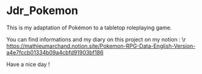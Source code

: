 # Jdr_Pokemon
This is my adaptation of Pokémon to a tabletop roleplaying game.


You can find informations and my diary on this project on my notion : \r
https://mathieumarchand.notion.site/Pokemon-RPG-Data-English-Version-a4e7fccb01334b09a4cbfd91903bf186

Have a nice day !
